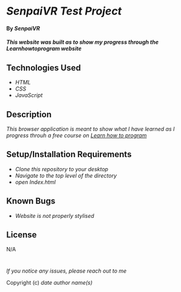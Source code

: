 # _SenpaiVR Test Project_

#### By _**SenpaiVR**_

#### _This website was built as to show my progress through the **Learnhowtoprogram** website_

## Technologies Used

* _HTML_
* _CSS_
* _JavaScript_

## Description

_This browser application is meant to show what I have learned as I progress throuh a free course on [Learn how to program](https://www.learnhowtoprogram.com/introduction-to-programming/)_

## Setup/Installation Requirements

* _Clone this repository to your desktop_
* _Navigate to the top level of the directory_
* _open Index.html_

## Known Bugs

* _Website is not properly stylised_

## License
N/A
#

_If you notice any issues, please reach out to me_

Copyright (c) _date_ _author name(s)_